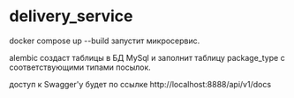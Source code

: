 # delivery_service
docker compose up --build запустит микросервис.

alembic создаст таблицы в БД MySql и заполнит таблицу package_type с соответствующими типами посылок. 

доступ к Swagger'у будет по ссылке http://localhost:8888/api/v1/docs
